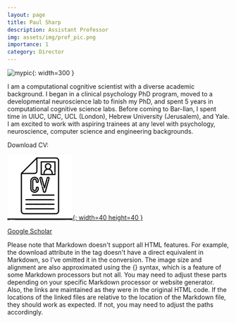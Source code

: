 ```yaml
---
layout: page
title: Paul Sharp
description: Assistant Professor
img: assets/img/prof_pic.png
importance: 1
category: Director
---
```


![mypic](../assets/img/prof_pic.png){: width=300 }

I am a computational cognitive scientist with a diverse academic background. I began in a clinical psychology PhD program, moved to a developmental neuroscience lab to finish my PhD, and spent 5 years in computational cognitive science labs. Before coming to Bar-Ilan, I spent time in UIUC, UNC, UCL (London), Hebrew University (Jerusalem), and Yale. I am excited to work with aspiring trainees at any level with psychology, neuroscience, computer science and engineering backgrounds.

Download CV:

[![Download](../assets/img/cv_icon.png){: width=40 height=40 }](../assets/pdf/cv_latest.pdf)

[Google Scholar](https://scholar.google.com/citations?user=KXU4cS8AAAAJ&hl=en)

Please note that Markdown doesn't support all HTML features. For example, the download attribute in the <a> tag doesn't have a direct equivalent in Markdown, so I've omitted it in the conversion. The image size and alignment are also approximated using the {} syntax, which is a feature of some Markdown processors but not all. You may need to adjust these parts depending on your specific Markdown processor or website generator. Also, the links are maintained as they were in the original HTML code. If the locations of the linked files are relative to the location of the Markdown file, they should work as expected. If not, you may need to adjust the paths accordingly.
